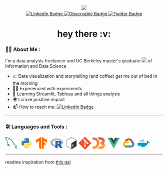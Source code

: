 <div id="header" align="center">
  <!-- pusheen header gif -->
  <img src="https://media.giphy.com/media/dNgK7Ws7y176U/giphy.gif" width="200"/>
  
  <!-- social media buttons -->
  <div id="badges">
    <a href="https://www.linkedin.com/in/jenna-morabito/">
      <img src="https://img.shields.io/badge/LinkedIn-blue?style=for-the-badge&logo=linkedin&logoColor=white" alt="LinkedIn Badge"/>
    </a>
    <a href="https://observablehq.com/@jennamorabito">
      <img src="https://img.shields.io/badge/Observable-white?style=for-the-badge&logo=observable&logoColor=black" alt="Observable Badge"/>
    </a>
    <a href="https://twitter.com/JennaEMorabito">
      <img src="https://img.shields.io/badge/Twitter-blue?style=for-the-badge&logo=twitter&logoColor=white" alt="Twitter Badge"/>
    </a>
  </div>
  
  <h1>
    hey there :v:
  </h1>
</div>

<!--  cord diagram banner  -->
<!-- <div align="center">
  <img src="https://media-exp1.licdn.com/dms/image/C5616AQGaUoZ4kJvceA/profile-displaybackgroundimage-shrink_200_800/0/1643680187228?e=2147483647&v=beta&t=NPdyPnX_dzG1GoxFgDBxx157fImPCcC7fd_l7MeNNkc" width=width/>
</div> -->

### :woman_technologist: About Me :
I'm a data analysis freelancer and UC Berkeley master's graduate <img src="https://media.giphy.com/media/xlCMfgDZjnA589CzCB/giphy.gif" width="30"> of Information and Data Science
- 📈 Data visualization and storytelling (and coffee) get me out of bed in the morning
- 🕵️‍♀️ Experienced with experiments
- 🌱 Learning Streamlit, Tableau and all things analysis
- 🌍 I crave positive impact
- 📬 How to reach me: [![Linkedin Badge](https://img.shields.io/badge/LinkedIn-blue?style=flat&logo=Linkedin&logoColor=white)](https://www.linkedin.com/in/jenna-morabito/)

---

### :hammer_and_wrench: Languages and Tools :

<div>
  <img src="https://github.com/devicons/devicon/blob/master/icons/mysql/mysql-original.svg" title="MySQL"  alt="MySQL" width="40" height="40"/>&nbsp;
  <img src="https://github.com/devicons/devicon/blob/master/icons/python/python-original.svg" title="Python"  alt="Python" width="40" height="40"/>&nbsp;
  <img src="https://github.com/devicons/devicon/blob/master/icons/tensorflow/tensorflow-original.svg"  title="TensorFlow" alt="TensorFlow"   width="40" height="40"/>&nbsp;
  <img src="https://github.com/devicons/devicon/blob/master/icons/r/r-original.svg"  title="R" alt="R" width="40" height="40"/>&nbsp;
  <img src="https://github.com/devicons/devicon/blob/master/icons/bash/bash-original.svg" title="Bash" **alt="Bash" width="40" height="40"/>
  <img src="https://github.com/devicons/devicon/blob/master/icons/git/git-original.svg" title="Git" **alt="Git" width="40" height="40"/>
  <img src="https://github.com/devicons/devicon/blob/master/icons/d3js/d3js-original.svg"  title="D3" alt="D3" width="40" height="40"/>&nbsp;
  <img src="https://github.com/devicons/devicon/blob/master/icons/vuejs/vuejs-original.svg"  title="Vue" alt="Vue" width="40" height="40"/>&nbsp;
  <img src="https://github.com/devicons/devicon/blob/master/icons/googlecloud/googlecloud-original.svg"  title="Google Cloud" alt="Google Cloud" width="40" height="40"/>&nbsp;
  <img src="https://github.com/devicons/devicon/blob/master/icons/docker/docker-plain.svg"  title="Docker" alt="Docker" width="40" height="40"/>&nbsp;
  
  
</div>

---

readme inspiration from [this gal](https://www.sitepoint.com/github-profile-readme/) 
